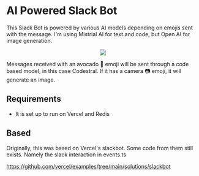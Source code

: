 # AI Powered Slack Bot

This Slack Bot is powered by various AI models depending on emojis sent with 
the message. I'm using Mistrial AI for text and code, but Open AI for image
generation.

<p align="center">
  <a href="https://skillicons.dev">
    <img src="https://skillicons.dev/icons?i=vercel,redis,typescript" />
  </a>
</p>

Messages received with an avocado :avocado: emoji will be sent through
a code based model, in this case Codestral. If it has a camera :camera:
emoji, it will generate an image.

## Requirements

- It is set up to run on Vercel and Redis

## Based

Originally, this was based on Vercel's slackbot. Some code from 
them still exists. Namely the slack interaction in events.ts

https://github.com/vercel/examples/tree/main/solutions/slackbot

